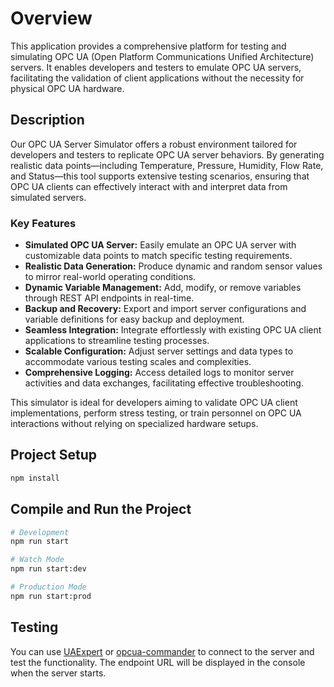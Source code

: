 # Overview

This application provides a comprehensive platform for testing and simulating OPC UA (Open Platform Communications Unified Architecture) servers. It enables developers and testers to emulate OPC UA servers, facilitating the validation of client applications without the necessity for physical OPC UA hardware.

## Description

Our OPC UA Server Simulator offers a robust environment tailored for developers and testers to replicate OPC UA server behaviors. By generating realistic data points—including Temperature, Pressure, Humidity, Flow Rate, and Status—this tool supports extensive testing scenarios, ensuring that OPC UA clients can effectively interact with and interpret data from simulated servers.

### Key Features

- **Simulated OPC UA Server:** Easily emulate an OPC UA server with customizable data points to match specific testing requirements.
- **Realistic Data Generation:** Produce dynamic and random sensor values to mirror real-world operating conditions.
- **Dynamic Variable Management:** Add, modify, or remove variables through REST API endpoints in real-time.
- **Backup and Recovery:** Export and import server configurations and variable definitions for easy backup and deployment.
- **Seamless Integration:** Integrate effortlessly with existing OPC UA client applications to streamline testing processes.
- **Scalable Configuration:** Adjust server settings and data types to accommodate various testing scales and complexities.
- **Comprehensive Logging:** Access detailed logs to monitor server activities and data exchanges, facilitating effective troubleshooting.

This simulator is ideal for developers aiming to validate OPC UA client implementations, perform stress testing, or train personnel on OPC UA interactions without relying on specialized hardware setups.

## Project Setup

```bash
npm install
```

## Compile and Run the Project

```bash
# Development
npm run start

# Watch Mode
npm run start:dev

# Production Mode
npm run start:prod
```
## Testing
You can use [UAExpert](https://www.unified-automation.com/downloads/opc-ua-clients.html) or [opcua-commander](https://github.com/node-opcua/opcua-commander) to connect to the server and test the functionality. The endpoint
URL will be displayed in the console when the server starts.
